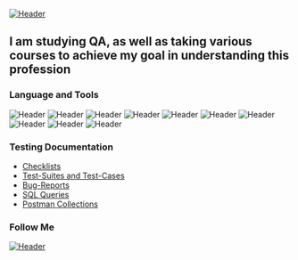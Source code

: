 [![Header](https://github.com/artichokeee/artichokeee/blob/main/assets/Frame%20635%20(3).png)]()
## I am studying QA, as well as taking various courses to achieve my goal in understanding this profession



### Language and Tools
![Header](https://img.shields.io/badge/Jira-090909?style=for-the-badge&logo=jira&logoColor=136be1)
![Header](https://img.shields.io/badge/Postman-090909?style=for-the-badge&logo=postman&logoColor=f76935)
![Header](https://img.shields.io/badge/Swagger-090909?style=for-the-badge&logo=swagger&logoColor=7ede2b)
![Header](https://img.shields.io/badge/Github-090909?style=for-the-badge&logo=github&logoColor=8cc4d7)
![Header](https://img.shields.io/badge/MySQL-090909?style=for-the-badge&logo=mysql&logoColor=00618a)
![Header](https://img.shields.io/badge/DevTools-090909?style=for-the-badge&logo=googlechrome&logoColor=2674f2)
![Header](https://img.shields.io/badge/AndroidStudio-090909?style=for-the-badge&logo=androidstudio&logoColor=3ad07d)
![Header](https://img.shields.io/badge/TestRail-090909?style=for-the-badge&logo=&logoColor=71b556)
![Header](https://img.shields.io/badge/Fiddler-090909?style=for-the-badge&logo=fiddler&logoColor=8cc4d7)
![Header](https://img.shields.io/badge/CharlesProxy-090909?style=for-the-badge&logo=charlesproxy&logoColor=8cc4d7)

### Testing Documentation

- [Checklists](https://github.com/gremoriru/Checklist)
- [Test-Suites and Test-Cases](https://github.com/gremoriru/Test-case)
- [Bug-Reports](https://github.com/gremoriru/Bug-reports)
- [SQL Queries](https://github.com/gremoriru/SQL)
- [Postman Collections](https://github.com/gremoriru/Postman)

### Follow Me
[![Header](https://img.shields.io/badge/vk-ВКонтакте-blue)](vk.com/aimhere)

